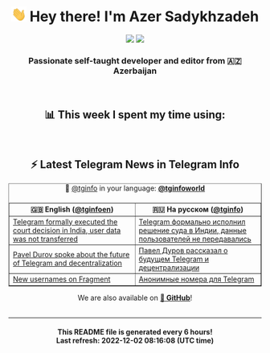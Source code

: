 <div align="center">
	<div>
		<h1>
      <img src="./assets/hi.gif" width="30px"> Hey there! I'm Azer Sadykhzadeh
    </h1>
    <img height="18" src="https://komarev.com/ghpvc/?username=sadykhzadeh&label=Views&color=2081c1&style=flat-square" />
		<a href="https://wakatime.com/@Azer"> <img height="18" src="https://wakatime.com/badge/user/f80ae27a-c328-426f-a381-bc84136e2dd6.svg" /> </a>
    <h3>
      Passionate self-taught developer and editor from 🇦🇿 Azerbaijan
    </h3>
  </div>
  <br>

<h2>📊 This week I spent my time using:</h2>

<!--START_SECTION:waka-->
<!--END_SECTION:waka-->

<br>

<h2>⚡️ Latest Telegram News in Telegram Info</h2>
  <table border>
		<tr>
			<th width="50%">🇬🇧 English (<a href="https://t.me/tginfoen">@tginfoen</a>)</th>
			<th>🇷🇺 На русском (<a href="https://t.me/tginfo">@tginfo</a>)</th>
		</tr>
		<caption>🚩 <a href="https://t.me/tginfo">@tginfo</a> in your language: <a href="https://t.me/tginfoworld"><b>@tginfoworld</b></a><caption/>
  <tr><td><a href="https://t.me/tginfoen/1546">Telegram formally executed the court decision in India, user data was not transferred</a></td>
    <td><a href="https://t.me/tginfo/3512">Telegram формально исполнил решение суда в Индии, данные пользователей не передавались</a></td></tr><tr><td><a href="https://t.me/tginfoen/1545">Pavel Durov spoke about the future of Telegram and decentralization</a></td>
    <td><a href="https://t.me/tginfo/3511">Павел Дуров рассказал о будущем Telegram и децентрализации</a></td></tr><tr><td><a href="https://t.me/tginfoen/1544">New usernames on Fragment</a></td>
    <td><a href="https://t.me/tginfo/3510">Анонимные номера для Telegram</a></td></tr>
</table>
We are also available on <a href="https://github.com/tginfo"><b>🐙 GitHub</b></a>!
</div>

<br>
<hr>
<h4 align="center">This README file is generated <b>every 6 hours</b>!</br>Last refresh: <b>2022-12-02 08:16:08 (UTC time)</b></h4>
